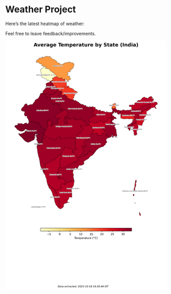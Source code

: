 # Weather Project

Here’s the latest heatmap of weather:

Feel free to leave feedback/improvements.

![India Heatmap](docs/assets/india_heatmap.png?v=F354E6)
